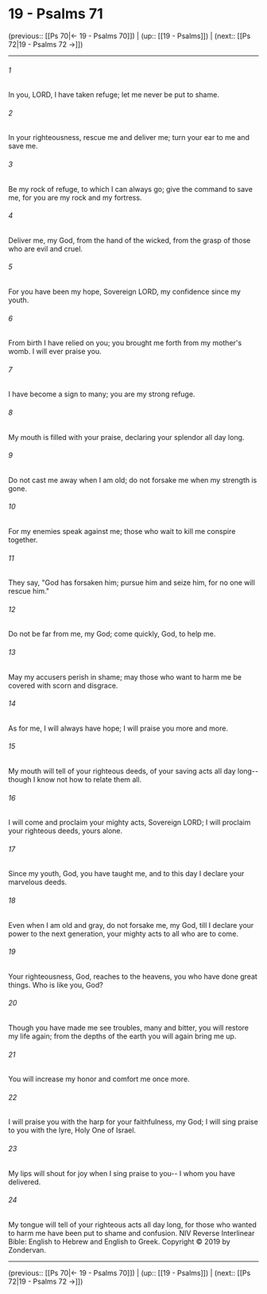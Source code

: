 # 19 - Psalms 71

(previous:: [[Ps 70|← 19 - Psalms 70]]) | (up:: [[19 - Psalms]]) | (next:: [[Ps 72|19 - Psalms 72 →]])

***


###### 1 
In you, LORD, I have taken refuge; let me never be put to shame. 

###### 2 
In your righteousness, rescue me and deliver me; turn your ear to me and save me. 

###### 3 
Be my rock of refuge, to which I can always go; give the command to save me, for you are my rock and my fortress. 

###### 4 
Deliver me, my God, from the hand of the wicked, from the grasp of those who are evil and cruel. 

###### 5 
For you have been my hope, Sovereign LORD, my confidence since my youth. 

###### 6 
From birth I have relied on you; you brought me forth from my mother's womb. I will ever praise you. 

###### 7 
I have become a sign to many; you are my strong refuge. 

###### 8 
My mouth is filled with your praise, declaring your splendor all day long. 

###### 9 
Do not cast me away when I am old; do not forsake me when my strength is gone. 

###### 10 
For my enemies speak against me; those who wait to kill me conspire together. 

###### 11 
They say, "God has forsaken him; pursue him and seize him, for no one will rescue him." 

###### 12 
Do not be far from me, my God; come quickly, God, to help me. 

###### 13 
May my accusers perish in shame; may those who want to harm me be covered with scorn and disgrace. 

###### 14 
As for me, I will always have hope; I will praise you more and more. 

###### 15 
My mouth will tell of your righteous deeds, of your saving acts all day long-- though I know not how to relate them all. 

###### 16 
I will come and proclaim your mighty acts, Sovereign LORD; I will proclaim your righteous deeds, yours alone. 

###### 17 
Since my youth, God, you have taught me, and to this day I declare your marvelous deeds. 

###### 18 
Even when I am old and gray, do not forsake me, my God, till I declare your power to the next generation, your mighty acts to all who are to come. 

###### 19 
Your righteousness, God, reaches to the heavens, you who have done great things. Who is like you, God? 

###### 20 
Though you have made me see troubles, many and bitter, you will restore my life again; from the depths of the earth you will again bring me up. 

###### 21 
You will increase my honor and comfort me once more. 

###### 22 
I will praise you with the harp for your faithfulness, my God; I will sing praise to you with the lyre, Holy One of Israel. 

###### 23 
My lips will shout for joy when I sing praise to you-- I whom you have delivered. 

###### 24 
My tongue will tell of your righteous acts all day long, for those who wanted to harm me have been put to shame and confusion. NIV Reverse Interlinear Bible: English to Hebrew and English to Greek. Copyright © 2019 by Zondervan.

***

(previous:: [[Ps 70|← 19 - Psalms 70]]) | (up:: [[19 - Psalms]]) | (next:: [[Ps 72|19 - Psalms 72 →]])
